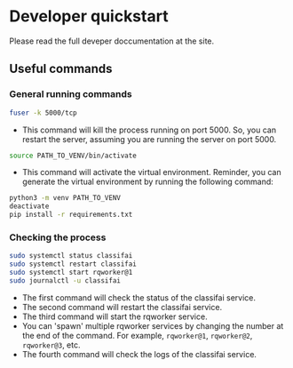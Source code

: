 # Developer quickstart

Please read the full deveper doccumentation at the site. 

## Useful commands

### General running commands

```bash
fuser -k 5000/tcp
```
- This command will kill the process running on port 5000. So, you can restart the server, assuming you are running the server on port 5000.


```bash
source PATH_TO_VENV/bin/activate
```
- This command will activate the virtual environment.
Reminder, you can generate the virtual environment by running the following command:

```bash
python3 -m venv PATH_TO_VENV
deactivate
pip install -r requirements.txt
```

### Checking the process

```bash
sudo systemctl status classifai
sudo systemctl restart classifai
sudo systemctl start rqworker@1
sudo journalctl -u classifai
```
- The first command will check the status of the classifai service.
- The second command will restart the classifai service.
- The third command will start the rqworker service.
- You can 'spawn' multiple rqworker services by changing the number at the end of the command. For example, `rqworker@1`, `rqworker@2`, `rqworker@3`, etc.
- The fourth command will check the logs of the classifai service.


